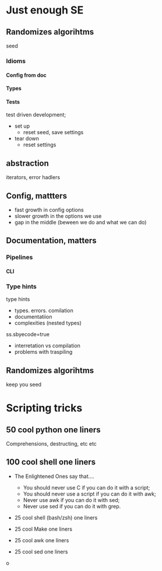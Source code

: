 # Just enough SE

## Randomizes algorihtms

seed
### Idioms
#### Config from __doc__
#### Types
#### Tests
test driven development;

- set up
  - reset seed, save settings
- tear down
  - reset settings

## abstraction
iterators, error hadlers

## Config, mattters
- fast growth in config options
- slower growth in the options we use
- gap in the middle (beween we do and what we can do)

## Documentation, matters

### Pipelines

#### CLI

### Type hints
type hints
- types. errors. comilation
- documentatiion
- complexities (nested types)

ss.sbyecode=true
- interretation vs compilation
- problems with traspiling

## Randomizes algorihtms

keep you seed


# Scripting tricks

##  50  cool python one liners
Comprehensions, destructing, etc etc
##  100 cool shell one liners

- The Enlightened Ones say that....

  - You should never use C if you can do it with a script;
  - You should never use a script if you can do it with awk;
  - Never use awk if you can do it with sed;
  -  Never use sed if you can do it with grep.



- 25  cool shell (bash/zsh) one liners
- 25  cool Make one liners
- 25 cool awk one liners
- 25 cool sed one liners


o

